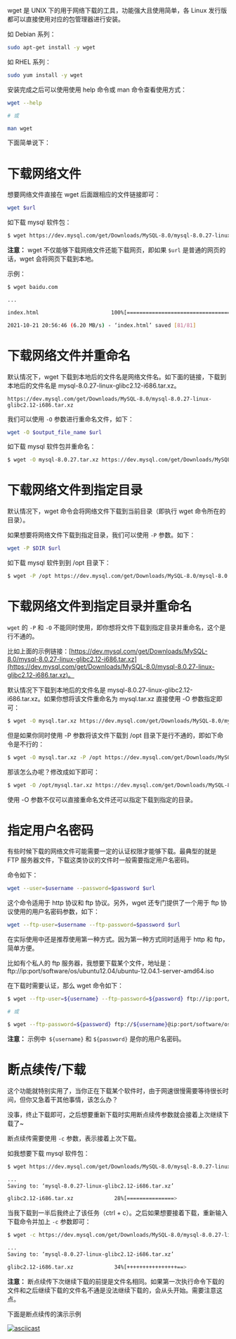 wget 是 UNIX 下的用于网络下载的工具，功能强大且使用简单，各 Linux 发行版都可以直接使用对应的包管理器进行安装。

如 Debian 系列：

```bash
sudo apt-get install -y wget
```

如 RHEL 系列：

```bash
sudo yum install -y wget
```

安装完成之后可以使用使用 help 命令或 man 命令查看使用方式：

```bash
wget --help

# 或

man wget
```

下面简单说下：

# 下载网络文件

想要网络文件直接在 wget 后面跟相应的文件链接即可：

```bash
wget $url
```

如下载 mysql 软件包：

```bash
$ wget https://dev.mysql.com/get/Downloads/MySQL-8.0/mysql-8.0.27-linux-glibc2.12-i686.tar.xz
```


**注意：** wget 不仅能够下载网络文件还能下载网页，即如果 `$url` 是普通的网页的话，wget 会将网页下载到本地。

示例：

```bash
$ wget baidu.com

...

index.html                       100%[========================================================>]      81  --.-KB/s    in 0s

2021-10-21 20:56:46 (6.20 MB/s) - ‘index.html’ saved [81/81]
```


# 下载网络文件并重命名

默认情况下，wget 下载到本地后的文件名是网络文件名。如下面的链接，下载到本地后的文件名是 mysql-8.0.27-linux-glibc2.12-i686.tar.xz。

```
https://dev.mysql.com/get/Downloads/MySQL-8.0/mysql-8.0.27-linux-glibc2.12-i686.tar.xz
```

我们可以使用 `-O` 参数进行重命名文件，如下：

```bash
wget -O $output_file_name $url
```

如下载 mysql 软件包并重命名：

```bash
$ wget -O mysql-8.0.27.tar.xz https://dev.mysql.com/get/Downloads/MySQL-8.0/mysql-8.0.27-linux-glibc2.12-i686.tar.xz
```

# 下载网络文件到指定目录

默认情况下，wget 命令会将网络文件下载到当前目录（即执行 wget 命令所在的目录）。

如果想要将网络文件下载到指定目录，我们可以使用 `-P` 参数。如下：

```bash
wget -P $DIR $url
```

如下载 mysql 软件到到 /opt 目录下：

```bash
$ wget -P /opt https://dev.mysql.com/get/Downloads/MySQL-8.0/mysql-8.0.27-linux-glibc2.12-i686.tar.xz
```

# 下载网络文件到指定目录并重命名

`wget` 的 `-P` 和 `-O` 不能同时使用，即你想将文件下载到指定目录并重命名，这个是行不通的。

比如上面的示例链接：[https://dev.mysql.com/get/Downloads/MySQL-8.0/mysql-8.0.27-linux-glibc2.12-i686.tar.xz](https://dev.mysql.com/get/Downloads/MySQL-8.0/mysql-8.0.27-linux-glibc2.12-i686.tar.xz)。

默认情况下下载到本地后的文件名是 mysql-8.0.27-linux-glibc2.12-i686.tar.xz。如果你想将该文件重命名为 mysql.tar.xz 直接使用 -O 参数指定即可：

```bash
$ wget -O mysql.tar.xz https://dev.mysql.com/get/Downloads/MySQL-8.0/mysql-8.0.27-linux-glibc2.12-i686.tar.xz
```

但是如果你同时使用 -P 参数将该文件下载到 /opt 目录下是行不通的，即如下命令是不行的：

```bash
$ wget -O mysql.tar.xz -P /opt https://dev.mysql.com/get/Downloads/MySQL-8.0/mysql-8.0.27-linux-glibc2.12-i686.tar.xz
```

那该怎么办呢？修改成如下即可：

```bash
$ wget -O /opt/mysql.tar.xz https://dev.mysql.com/get/Downloads/MySQL-8.0/mysql-8.0.27-linux-glibc2.12-i686.tar.xz
```

使用 -O 参数不仅可以直接重命名文件还可以指定下载到指定的目录。

# 指定用户名密码

有些时候下载的网络文件可能需要一定的认证权限才能够下载。最典型的就是 FTP 服务器文件，下载这类协议的文件时一般需要指定用户名密码。

命令如下：

```bash
wget --user=$username --password=$password $url
```

这个命令适用于 http 协议和 ftp 协议。另外，wget 还专门提供了一个用于 ftp 协议使用的用户名密码参数，如下：

```bash
wget --ftp-user=$username --ftp-password=$password $url
```

在实际使用中还是推荐使用第一种方式。因为第一种方式同时适用于 http 和 ftp，简单方便。

比如有个私人的 ftp 服务器，我想要下载某个文件，地址是：ftp://ip:port/software/os/ubuntu12.04/ubuntu-12.04.1-server-amd64.iso

在下载时需要认证，那么 wget 命令如下：

```bash
$ wget --ftp-user=${username} --ftp-password=${password} ftp://ip:port/software/os/ubuntu12.04/ubuntu-12.04.1-server-amd64.iso

# 或

$ wget --ftp-password=${password} ftp://${username}@ip:port/software/os/ubuntu12.04/ubuntu-12.04.1-server-amd64.iso
```

**注意：** 示例中` ${username}` 和 `${password}` 是你的用户名密码。

# 断点续传/下载

这个功能就特别实用了，当你正在下载某个软件时，由于网速很慢需要等待很长时间，但你又急着干其他事情，该怎么办？

没事，终止下载即可，之后想要重新下载时实用断点续传参数就会接着上次继续下载了~

断点续传需要使用 `-c` 参数，表示接着上次下载。

如我想要下载 mysql 软件包：

```bash
$ wget https://dev.mysql.com/get/Downloads/MySQL-8.0/mysql-8.0.27-linux-glibc2.12-i686.tar.xz

...
Saving to: ‘mysql-8.0.27-linux-glibc2.12-i686.tar.xz’

glibc2.12-i686.tar.xz             28%[===============>                                         ] 302.14M  6.25MB/s    eta 2m 11s ^
```

当我下载到一半后我终止了该任务（ctrl + c）。之后如果想要接着下载，重新输入下载命令并加上 `-c` 参数即可：

```bash
$ wget -c https://dev.mysql.com/get/Downloads/MySQL-8.0/mysql-8.0.27-linux-glibc2.12-i686.tar.xz

...
Saving to: ‘mysql-8.0.27-linux-glibc2.12-i686.tar.xz’

glibc2.12-i686.tar.xz             34%[++++++++++++++++==>                                      ] 362.82M  5.16MB/s    eta 2m 15s ^
```

**注意：** 断点续传下次继续下载的前提是文件名相同。如果第一次执行命令下载的文件和之后继续下载的文件名不通是没法继续下载的，会从头开始。需要注意这点。

下面是断点续传的演示示例

[![asciicast](https://asciinema.org/a/443989.svg)](https://asciinema.org/a/443989)
